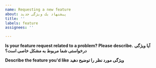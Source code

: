 ```yaml
---
name: Requesting a new feature
about: پیشنهاد یک ویژگی جدید
title: ''
labels: feature
assignees: ''

---
```


**Is your feature request related to a problem? Please describe.**
**آیا ویژگی درخواستی شما مربوط به مشکل خاصی است؟**


**Describe the feature you'd like**
**ویژگی مورد نظر را توضیح دهید**
